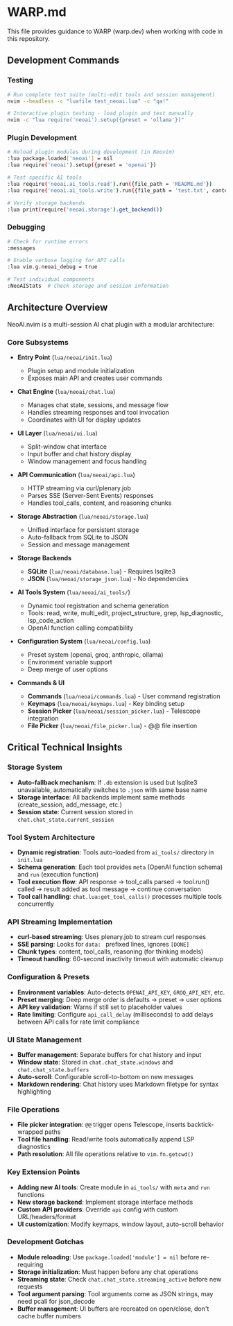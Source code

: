 # WARP.md

This file provides guidance to WARP (warp.dev) when working with code in this repository.

## Development Commands

### Testing
```bash
# Run complete test suite (multi-edit tools and session management)
nvim --headless -c "luafile test_neoai.lua" -c "qa!"

# Interactive plugin testing - load plugin and test manually
nvim -c "lua require('neoai').setup({preset = 'ollama'})"
```

### Plugin Development
```bash
# Reload plugin modules during development (in Neovim)
:lua package.loaded['neoai'] = nil
:lua require('neoai').setup({preset = 'openai'})

# Test specific AI tools
:lua require('neoai.ai_tools.read').run({file_path = 'README.md'})
:lua require('neoai.ai_tools.write').run({file_path = 'test.txt', content = 'hello'})

# Verify storage backends
:lua print(require('neoai.storage').get_backend())
```

### Debugging
```bash
# Check for runtime errors
:messages

# Enable verbose logging for API calls
:lua vim.g.neoai_debug = true

# Test individual components
:NeoAIStats  # Check storage and session information
```

## Architecture Overview

NeoAI.nvim is a multi-session AI chat plugin with a modular architecture:

### Core Subsystems
- **Entry Point** (`lua/neoai/init.lua`)
  - Plugin setup and module initialization
  - Exposes main API and creates user commands

- **Chat Engine** (`lua/neoai/chat.lua`)
  - Manages chat state, sessions, and message flow
  - Handles streaming responses and tool invocation
  - Coordinates with UI for display updates

- **UI Layer** (`lua/neoai/ui.lua`)
  - Split-window chat interface
  - Input buffer and chat history display
  - Window management and focus handling

- **API Communication** (`lua/neoai/api.lua`)
  - HTTP streaming via curl/plenary.job
  - Parses SSE (Server-Sent Events) responses
  - Handles tool_calls, content, and reasoning chunks

- **Storage Abstraction** (`lua/neoai/storage.lua`)
  - Unified interface for persistent storage
  - Auto-fallback from SQLite to JSON
  - Session and message management

- **Storage Backends**
  - **SQLite** (`lua/neoai/database.lua`) - Requires lsqlite3
  - **JSON** (`lua/neoai/storage_json.lua`) - No dependencies

- **AI Tools System** (`lua/neoai/ai_tools/`)
  - Dynamic tool registration and schema generation
  - Tools: read, write, multi_edit, project_structure, grep, lsp_diagnostic, lsp_code_action
  - OpenAI function calling compatibility

- **Configuration System** (`lua/neoai/config.lua`)
  - Preset system (openai, groq, anthropic, ollama)
  - Environment variable support
  - Deep merge of user options

- **Commands & UI** 
  - **Commands** (`lua/neoai/commands.lua`) - User command registration
  - **Keymaps** (`lua/neoai/keymaps.lua`) - Key binding setup
  - **Session Picker** (`lua/neoai/session_picker.lua`) - Telescope integration
  - **File Picker** (`lua/neoai/file_picker.lua`) - @@ file insertion

## Critical Technical Insights

### Storage System
- **Auto-fallback mechanism**: If `.db` extension is used but lsqlite3 unavailable, automatically switches to `.json` with same base name
- **Storage interface**: All backends implement same methods (create_session, add_message, etc.)
- **Session state**: Current session stored in `chat.chat_state.current_session`

### Tool System Architecture
- **Dynamic registration**: Tools auto-loaded from `ai_tools/` directory in `init.lua`
- **Schema generation**: Each tool provides `meta` (OpenAI function schema) and `run` (execution function)
- **Tool execution flow**: API response → tool_calls parsed → tool.run() called → result added as tool message → continue conversation
- **Tool call handling**: `chat.lua:get_tool_calls()` processes multiple tools concurrently

### API Streaming Implementation
- **curl-based streaming**: Uses plenary.job to stream curl responses
- **SSE parsing**: Looks for `data: ` prefixed lines, ignores `[DONE]`
- **Chunk types**: content, tool_calls, reasoning (for thinking models)
- **Timeout handling**: 60-second inactivity timeout with automatic cleanup

### Configuration & Presets
- **Environment variables**: Auto-detects `OPENAI_API_KEY`, `GROQ_API_KEY`, etc.
- **Preset merging**: Deep merge order is defaults → preset → user options
- **API key validation**: Warns if still set to placeholder values
- **Rate limiting**: Configure `api_call_delay` (milliseconds) to add delays between API calls for rate limit compliance

### UI State Management
- **Buffer management**: Separate buffers for chat history and input
- **Window state**: Stored in `chat.chat_state.windows` and `chat.chat_state.buffers`
- **Auto-scroll**: Configurable scroll-to-bottom on new messages
- **Markdown rendering**: Chat history uses Markdown filetype for syntax highlighting

### File Operations
- **File picker integration**: `@@` trigger opens Telescope, inserts backtick-wrapped paths
- **Tool file handling**: Read/write tools automatically append LSP diagnostics
- **Path resolution**: All file operations relative to `vim.fn.getcwd()`

### Key Extension Points
- **Adding new AI tools**: Create module in `ai_tools/` with `meta` and `run` functions
- **New storage backend**: Implement storage interface methods
- **Custom API providers**: Override `api` config with custom URL/headers/format
- **UI customization**: Modify keymaps, window layout, auto-scroll behavior

### Development Gotchas
- **Module reloading**: Use `package.loaded['module'] = nil` before re-requiring
- **Storage initialization**: Must happen before any chat operations
- **Streaming state**: Check `chat.chat_state.streaming_active` before new requests
- **Tool argument parsing**: Tool arguments come as JSON strings, may need pcall for json_decode
- **Buffer management**: UI buffers are recreated on open/close, don't cache buffer numbers
